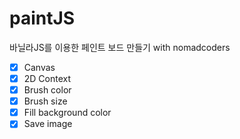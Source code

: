 # paintJS
바닐라JS를 이용한 페인트 보드 만들기 with nomadcoders

- [x] Canvas
- [x] 2D Context
- [x] Brush color
- [x] Brush size
- [x] Fill background color
- [x] Save image
